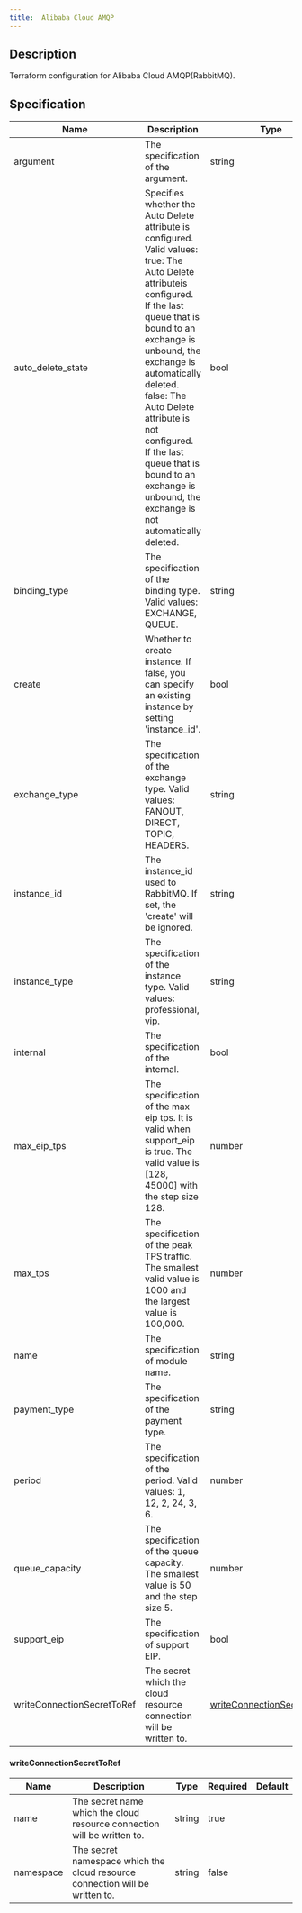 ```yaml
---
title:  Alibaba Cloud AMQP
---
```


## Description

Terraform configuration for Alibaba Cloud AMQP(RabbitMQ).

## Specification


 Name | Description | Type | Required | Default 
 ------------ | ------------- | ------------- | ------------- | ------------- 
 argument | The specification of the argument. | string | false |  
 auto_delete_state | Specifies whether the Auto Delete attribute is configured. Valid values: true: The Auto Delete attributeis configured. If the last queue that is bound to an exchange is unbound, the exchange is automatically deleted. false: The Auto Delete attribute is not configured. If the last queue that is bound to an exchange is unbound, the exchange is not automatically deleted. | bool | false |  
 binding_type | The specification of the binding type. Valid values: EXCHANGE, QUEUE. | string | false |  
 create | Whether to create instance. If false, you can specify an existing instance by setting 'instance_id'. | bool | false |  
 exchange_type | The specification of the exchange type. Valid values: FANOUT, DIRECT, TOPIC, HEADERS. | string | false |  
 instance_id | The instance_id used to RabbitMQ. If set, the 'create' will be ignored. | string | false |  
 instance_type | The specification of the instance type. Valid values: professional, vip. | string | false |  
 internal | The specification of the internal. | bool | false |  
 max_eip_tps | The specification of the max eip tps. It is valid when support_eip is true. The valid value is [128, 45000] with the step size 128. | number | false |  
 max_tps | The specification of the peak TPS traffic. The smallest valid value is 1000 and the largest value is 100,000. | number | false |  
 name | The specification of module name. | string | false |  
 payment_type | The specification of the payment type. | string | false |  
 period | The specification of the period. Valid values: 1, 12, 2, 24, 3, 6. | number | false |  
 queue_capacity | The specification of the queue capacity. The smallest value is 50 and the step size 5. | number | false |  
 support_eip | The specification of support EIP. | bool | false |  
 writeConnectionSecretToRef | The secret which the cloud resource connection will be written to. | [writeConnectionSecretToRef](#writeConnectionSecretToRef) | false |  


#### writeConnectionSecretToRef

 Name | Description | Type | Required | Default 
 ------------ | ------------- | ------------- | ------------- | ------------- 
 name | The secret name which the cloud resource connection will be written to. | string | true |  
 namespace | The secret namespace which the cloud resource connection will be written to. | string | false |  

